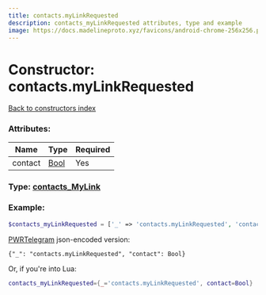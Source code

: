 ```yaml
---
title: contacts.myLinkRequested
description: contacts_myLinkRequested attributes, type and example
image: https://docs.madelineproto.xyz/favicons/android-chrome-256x256.png
---
```

# Constructor: contacts.myLinkRequested  
[Back to constructors index](index.md)



### Attributes:

| Name     |    Type       | Required |
|----------|---------------|----------|
|contact|[Bool](../types/Bool.md) | Yes|



### Type: [contacts\_MyLink](../types/contacts_MyLink.md)


### Example:

```php
$contacts_myLinkRequested = ['_' => 'contacts.myLinkRequested', 'contact' => Bool];
```  

[PWRTelegram](https://pwrtelegram.xyz) json-encoded version:

```
{"_": "contacts.myLinkRequested", "contact": Bool}
```


Or, if you're into Lua:

```lua
contacts_myLinkRequested={_='contacts.myLinkRequested', contact=Bool}

```


